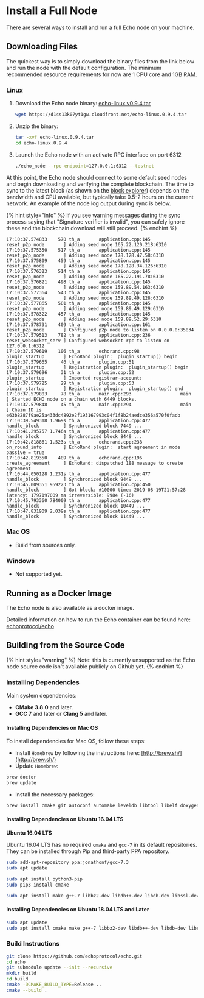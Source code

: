 # Install a Full Node

There are several ways to install and run a full Echo node on your machine.

## Downloading Files

The quickest way is to simply download the binary files from the link below and run the node with the default configuration. The minimum recommended resource requirements for now are  1 CPU core and 1GB RAM.

### Linux

1. Download the Echo node binary: [echo-linux.v0.9.4.tar](https://d14s13k07yt1gw.cloudfront.net/echo-linux.0.9.4.tar)



   ```bash
   wget https://d14s13k07yt1gw.cloudfront.net/echo-linux.0.9.4.tar
   ```

2. Unzip the binary:



   ```bash
   tar -xvf echo-linux.0.9.4.tar
   cd echo-linux.0.9.4
   ```

3. Launch the Echo node with an activate RPC interface on port 6312

   ```bash
   ./echo_node --rpc-endpoint=127.0.0.1:6312 --testnet
   ```

At this point, the Echo node should connect to some default seed nodes and begin downloading and verifying the complete blockchain. The time to sync to the latest block \(as shown on the [block explorer](https://explorer.echo.org/)\) depends on the bandwidth and CPU available, but typically take 0.5-2 hours on the current network. An example of the node log output during sync is below.

{% hint style="info" %}
If you see warning messages during the sync process saying that "Signature verifier is invalid", you can safely ignore these and the blockchain download will still proceed.
{% endhint %}

```text
17:10:37.574833    570 th_a       application.cpp:145           reset_p2p_node       ] Adding seed node 165.22.120.218:6310
17:10:37.575350    517 th_a       application.cpp:145           reset_p2p_node       ] Adding seed node 178.128.47.58:6310
17:10:37.575809    459 th_a       application.cpp:145           reset_p2p_node       ] Adding seed node 178.128.34.126:6310
17:10:37.576323    514 th_a       application.cpp:145           reset_p2p_node       ] Adding seed node 165.22.191.78:6310
17:10:37.576821    498 th_a       application.cpp:145           reset_p2p_node       ] Adding seed node 159.89.54.163:6310
17:10:37.577364    543 th_a       application.cpp:145           reset_p2p_node       ] Adding seed node 159.89.49.128:6310
17:10:37.577865    501 th_a       application.cpp:145           reset_p2p_node       ] Adding seed node 159.89.49.129:6310
17:10:37.578322    457 th_a       application.cpp:145           reset_p2p_node       ] Adding seed node 159.89.52.29:6310
17:10:37.578731    409 th_a       application.cpp:161           reset_p2p_node       ] Configured p2p node to listen on 0.0.0.0:35834
17:10:37.579513    782 th_a       application.cpp:236           reset_websocket_serv ] Configured websocket rpc to listen on 127.0.0.1:6312
17:10:37.579619    106 th_a       echorand.cpp:98               plugin_startup       ] EchoRand plugin:  plugin_startup() begin
17:10:37.579665     46 th_a       plugin.cpp:51                 plugin_startup       ] Registration plugin:  plugin_startup() begin
17:10:37.579696     31 th_a       plugin.cpp:52                 plugin_startup       ] Imported registrar-account:
17:10:37.579725     29 th_a       plugin.cpp:53                 plugin_startup       ] Registration plugin:  plugin_startup() end
17:10:37.579803     78 th_a       main.cpp:293                  main                 ] Started ECHO node on a chain with 6449 blocks.
17:10:37.579848     45 th_a       main.cpp:294                  main                 ] Chain ID is e63b8287f9ae25a433dc4892e2f193167993c04f1f8b24aedce356a570f0facb
17:10:39.549318 1.969s th_a       application.cpp:477           handle_block         ] Synchronized block 7449 ...
17:10:41.295757 1.746s th_a       application.cpp:477           handle_block         ] Synchronized block 8449 ...
17:10:42.818861 1.523s th_a       echorand.cpp:238              on_round_info        ] EchoRand plugin:  start agreement in mode passive = true
17:10:42.819350    489 th_a       echorand.cpp:196              create_agreement     ] EchoRand: dispatched 188 message to create agreement
17:10:44.050128 1.231s th_a       application.cpp:477           handle_block         ] Synchronized block 9449 ...
17:10:45.009351 959223 th_a       application.cpp:450           handle_block         ] Got block: #10000 time: 2019-08-19T21:57:28 latency: 1797197009 ms irreversible: 9984 (-16)
17:10:45.793360 784009 th_a       application.cpp:477           handle_block         ] Synchronized block 10449 ...
17:10:47.831909 2.039s th_a       application.cpp:477           handle_block         ] Synchronized block 11449 ...
```

### Mac OS

* Build from sources only.

### Windows

* Not supported yet.

## Running as a Docker Image

The Echo node is also available as a docker image.

Detailed information on how to run the Echo container can be found here: [echoprotocol/echo](https://hub.docker.com/r/echoprotocol/echo)

## Building from the Source Code

{% hint style="warning" %}
Note: this is currently unsupported as the Echo node source code isn't available publicly on Github yet.
{% endhint %}

### Installing Dependencies

Main system dependencies:

* **CMake 3.8.0** and later.
* **GCC 7** and later or **Clang 5** and later.

#### Installing Dependencies on Mac OS

To install dependencies for Mac OS, follow these steps:

* Install `Homebrew` by following the instructions here: [http://brew.sh/](http://brew.sh/)
* Update `Homebrew`:

```bash
brew doctor
brew update
```

* Install the necessary packages:

```bash
brew install cmake git autoconf automake leveldb libtool libelf doxygen
```

#### Installing Dependencies on Ubuntu 16.04 LTS

**Ubuntu 16.04 LTS**

Ubuntu 16.04 LTS has no required `cmake` and `gcc-7` in its default repositories. They can be installed through Pip and third-party PPA repository.

```bash
sudo add-apt-repository ppa:jonathonf/gcc-7.3
sudo apt update

sudo apt install python3-pip
sudo pip3 install cmake

sudo apt install make g++-7 libbz2-dev libdb++-dev libdb-dev libssl-dev openssl libreadline-dev autoconf libtool git ntp libcurl4-openssl-dev  libcurl4-openssl-dev libleveldb-dev libelf-dev
```

#### Installing Dependencies on Ubuntu 18.04 LTS and Later

```bash
sudo apt update
sudo apt install cmake make g++-7 libbz2-dev libdb++-dev libdb-dev libssl-dev openssl libreadline-dev autoconf libtool git ntp libcurl4-openssl-dev  libcurl4-openssl-dev libleveldb-dev libelf-dev
```

### Build Instructions

```bash
git clone https://github.com/echoprotocol/echo.git
cd echo
git submodule update --init --recursive
mkdir build
cd build
cmake -DCMAKE_BUILD_TYPE=Release ..
cmake --build .
```

